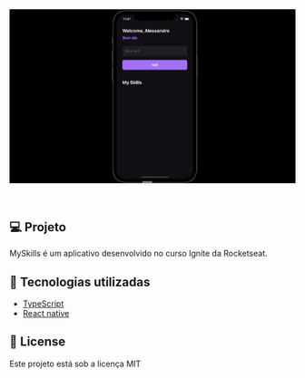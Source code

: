 <div align="center" style="padding-bottom:30px; background:transparent">
<img src ="./assets/myskylls.gif" style="background:transparent" />
</div>

## 💻 Projeto

MySkills é um aplicativo desenvolvido no curso Ignite da Rocketseat.

## 🚀 Tecnologias utilizadas

- [TypeScript](https://www.typescriptlang.org/)
- [React native](https://reactnative.dev)

## 📄 License

Este projeto está sob a licença MIT
